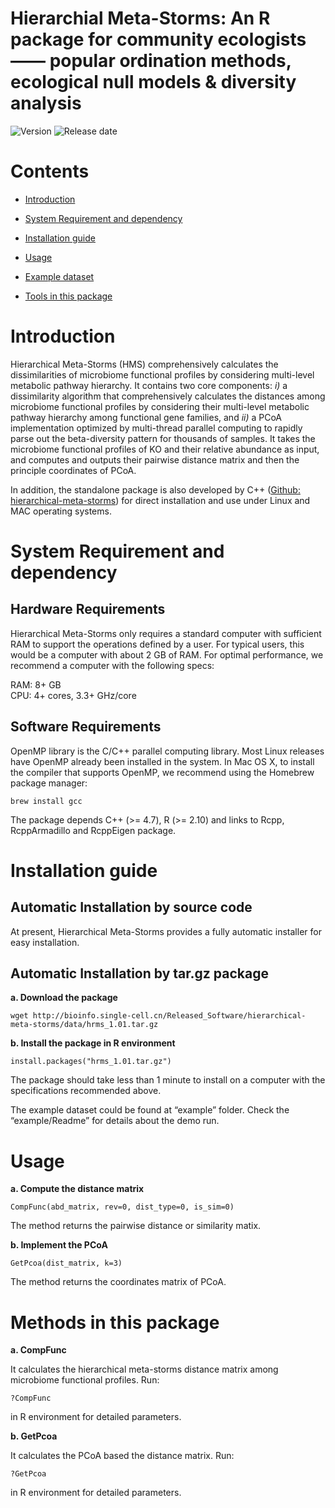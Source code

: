 # Hierarchial Meta-Storms: An R package for community ecologists —— popular ordination methods, ecological null models & diversity analysis

![Version](https://img.shields.io/badge/Version-1.01%20-brightgreen)
![Release date](https://img.shields.io/badge/Released%20date-Nov.%2019%2C%202020-brightgreen)



# Contents

- [Introduction](#introduction)

- [System Requirement and dependency](#system-requirement-and-dependency)

- [Installation guide](#installation-guide)

- [Usage](#usage)

- [Example dataset](#example-dataset)

- [Tools in this package](#tools-in-this-package)



# Introduction

Hierarchical Meta-Storms (HMS) comprehensively calculates the dissimilarities of microbiome functional profiles by considering multi-level metabolic pathway hierarchy. It contains two core components: *i)* a dissimilarity algorithm that comprehensively calculates the distances among microbiome functional profiles by considering their multi-level metabolic pathway hierarchy among functional gene families, and *ii)* a PCoA implementation optimized by multi-thread parallel computing to rapidly parse out the beta-diversity pattern for thousands of samples. It takes the microbiome functional profiles of KO and their relative abundance as input, and computes and outputs their pairwise distance matrix and then the principle coordinates of PCoA. 

In addition, the standalone package is also developed by C++ ([Github: hierarchical-meta-storms](https://github.com/qdu-bioinfo/hierarchical-meta-storms.git)) for direct installation and use under Linux and MAC operating systems.

# System Requirement and dependency

## Hardware Requirements

Hierarchical Meta-Storms only requires a standard computer with sufficient RAM to support the operations defined by a user. For typical users, this would be a computer with about 2 GB of RAM. For optimal performance, we recommend a computer with the following specs:

  RAM: 8+ GB  
  CPU: 4+ cores, 3.3+ GHz/core

## Software Requirements

OpenMP library is the C/C++ parallel computing library. Most Linux releases have OpenMP already been installed in the system. In Mac OS X, to install the compiler that supports OpenMP, we recommend using the Homebrew package manager:

```
brew install gcc
```

The package depends C++ (>= 4.7), R (>= 2.10) and links to Rcpp, RcppArmadillo and RcppEigen package.

# Installation guide

## Automatic Installation by source code

At present, Hierarchical Meta-Storms provides a fully automatic installer for easy installation.

## Automatic Installation by tar.gz package

**a. Download the package**

```
wget http://bioinfo.single-cell.cn/Released_Software/hierarchical-meta-storms/data/hrms_1.01.tar.gz
```

**b. Install the package in R environment**

```
install.packages("hrms_1.01.tar.gz")
```

The package should take less than 1 minute to install on a computer with the specifications recommended above.

The example dataset could be found at “example” folder. Check the “example/Readme” for details about the demo run.

# Usage

**a.  Compute the distance matrix**

```
CompFunc(abd_matrix, rev=0, dist_type=0, is_sim=0)
```

The method returns the pairwise distance or similarity matix.

**b. Implement the PCoA**

```
GetPcoa(dist_matrix, k=3)
```

The method returns the coordinates matrix of PCoA. 

# Methods in this package

**a. CompFunc**

It calculates the hierarchical meta-storms distance matrix among microbiome functional profiles. Run:

```
?CompFunc
```

in R environment for detailed parameters.

**b. GetPcoa**

It calculates the PCoA based the distance matrix. Run:

```
?GetPcoa
```

in R environment for detailed parameters.





